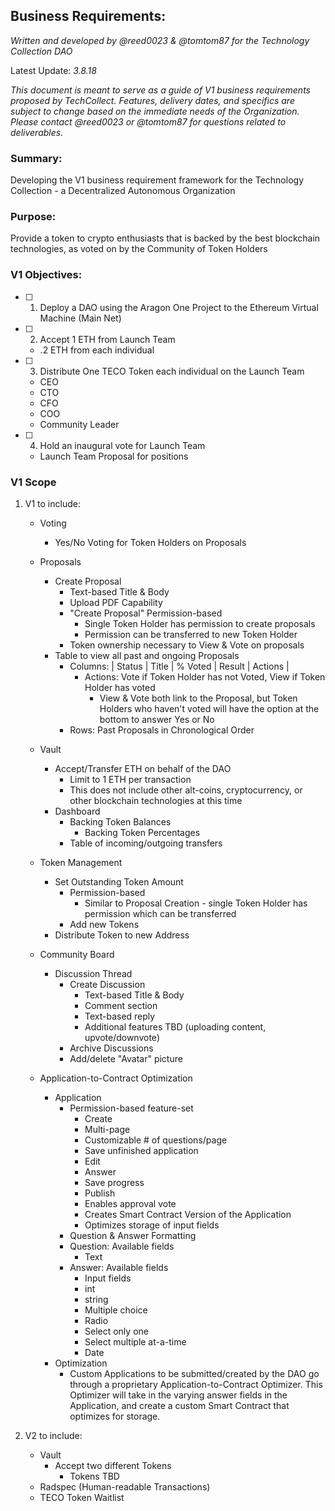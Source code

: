 ## Business Requirements:
*Written and developed by @reed0023 & @tomtom87 for the Technology Collection DAO*

Latest Update: *3.8.18*

*This document is meant to serve as a guide of V1 business requirements proposed by TechCollect. Features, delivery dates, 
and specifics are subject to change based on the immediate needs of the Organization. Please contact @reed0023 or @tomtom87 for questions related to deliverables.*

### Summary: 
Developing the V1 business requirement framework for the Technology Collection - a Decentralized Autonomous Organization

### Purpose:
Provide a token to crypto enthusiasts that is backed by the best blockchain technologies, as voted on by the Community of Token Holders

### V1 Objectives: 

- [ ] 1. Deploy a DAO using the Aragon One Project to the Ethereum Virtual Machine (Main Net)
- [ ] 2. Accept 1 ETH from Launch Team 
    - .2 ETH from each individual 
- [ ] 3. Distribute One TECO Token each individual on the Launch Team
    - CEO
    - CTO
    - CFO
    - COO
    - Community Leader
- [ ] 4. Hold an inaugural vote for Launch Team
    - Launch Team Proposal for positions

### V1 Scope
 
 1. V1 to include:
    - Voting
      - Yes/No Voting for Token Holders on Proposals
    
    - Proposals
      - Create Proposal
        - Text-based Title & Body
        - Upload PDF Capability
        - "Create Proposal" Permission-based
          - Single Token Holder has permission to create proposals
          - Permission can be transferred to new Token Holder
        - Token ownership necessary to View & Vote on proposals
      - Table to view all past and ongoing Proposals
        - Columns: | Status | Title | % Voted | Result | Actions |
          - Actions: Vote if Token Holder has not Voted, View if Token Holder has voted
            - View & Vote both link to the Proposal, but Token Holders who haven't voted will have the option at the bottom to
            answer Yes or No
        - Rows: Past Proposals in Chronological Order
        
    - Vault
      - Accept/Transfer ETH on behalf of the DAO
        - Limit to 1 ETH per transaction
        - This does not include other alt-coins, cryptocurrency, or other blockchain technologies at this time
      - Dashboard
        - Backing Token Balances
          - Backing Token Percentages
        - Table of incoming/outgoing transfers

    - Token Management
      - Set Outstanding Token Amount
        - Permission-based
          - Similar to Proposal Creation - single Token Holder has permission which can be transferred
        - Add new Tokens
      - Distribute Token to new Address
      
    - Community Board
      - Discussion Thread
        - Create Discussion
          - Text-based Title & Body
          - Comment section
           - Text-based reply
           - Additional features TBD (uploading content, upvote/downvote)
        - Archive Discussions
        - Add/delete "Avatar" picture
        
    - Application-to-Contract Optimization
      - Application
        - Permission-based feature-set
          - Create
           - Multi-page
           - Customizable # of questions/page
           - Save unfinished application
          - Edit
          - Answer
           - Save progress
          - Publish
           - Enables approval vote
           - Creates Smart Contract Version of the Application
           - Optimizes storage of input fields
        - Question & Answer Formatting
        - Question: Available fields
          - Text
        - Answer: Available fields
          - Input fields
           - int
           - string
          - Multiple choice
           - Radio
           - Select only one
           - Select multiple at-a-time
          - Date
      - Optimization
        - Custom Applications to be submitted/created by the DAO go through a proprietary Application-to-Contract Optimizer.
          This Optimizer will take in the varying answer fields in the Application, and create a custom Smart Contract that
          optimizes for storage.
        
 2. V2 to include:
    - Vault
      - Accept two different Tokens
        - Tokens TBD
    - Radspec (Human-readable Transactions)
    - TECO Token Waitlist
